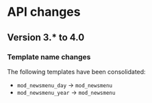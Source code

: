 # API changes

## Version 3.* to 4.0

### Template name changes

The following templates have been consolidated:

 * `mod_newsmenu_day`  -> `mod_newsmenu`
 * `mod_newsmenu_year` -> `mod_newsmenu`
